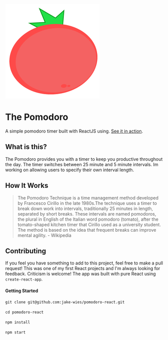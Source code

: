 ![The Pomodoro](pomodoro.png)

# The Pomodoro

A simple pomodoro timer built with ReactJS using. [See it in action](https://jake-wies.github.io/pomodoro-react/).

## What is this?

The Pomodoro provides you with a timer to keep you productive throughout the day. The timer switches between 25 minute and 5 minute intervals. Im working on allowing users to specify their own interval length.

## How It Works

> The Pomodoro Technique is a time management method developed by Francesco Cirillo in the late 1980s.The technique uses a timer to break down work into intervals, traditionally 25 minutes in length, separated by short breaks. These intervals are named pomodoros, the plural in English of the Italian word pomodoro (tomato), after the tomato-shaped kitchen timer that Cirillo used as a university student. The method is based on the idea that frequent breaks can improve mental agility. - Wikipedia

## Contributing

If you feel you have something to add to this project, feel free to make a pull request! This was one of my first React projects and I'm always looking for feedback. Criticism is welcome! The app was built with pure React using `create-react-app`.

#### Getting Started

```
git clone git@github.com:jake-wies/pomodoro-react.git

cd pomodoro-react

npm install

npm start
```
